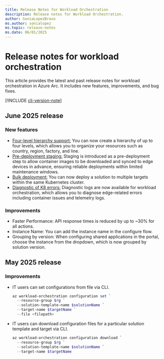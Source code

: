 ```yaml
---
title: Release Notes for Workload Orchestration
description: Release notes for Workload Orchestration.
author: SoniaLopezBravo
ms.author: sonialopez
ms.topic: release-notes
ms.date: 06/01/2025
---
```


# Release notes for workload orchestration

This article provides the latest and past release notes for workload orchestration in Azure Arc. It includes new features, improvements, and bug fixes.

[!INCLUDE [cli-version-note](includes/cli-version-note.md)]

## June 2025 release

### New features

- [Four-level hierarchy support:](service-group.md#service-groups-at-different-hierarchy-levels) You can now create a hierarchy of up to four levels, which allows you to organize your resources such as country, region, factory, and line. 
- [Pre-deployment staging:](how-to-stage.md) Staging is introduced as a pre-deployment step to allow container images to be downloaded and synced to edge devices in advance, ensuring reliable deployments within limited maintenance windows.
- [Bulk deployment:](bulk-deployment.md) You can now deploy a solution to multiple targets within the same Kubernetes cluster. 
- [Diagnostic of K8 errors:](diagnose-problems.md) Diagnostic logs are now available for workload orchestration, which allows you to diagnose edge-related errors including container issues and telemetry logs. 

### Improvements

- Faster Performance: API response times is reduced by up to ~30% for all actions.  
- Instance Name: You can add the instance name in the configure flow.
- Grouping by version: When configuring shared applications in the portal, choose the instance from the dropdown, which is now grouped by solution version.

## May 2025 release

### Improvements

- IT users can set configurations from file via CLI. 

    ```powershell
    az workload-orchestration configuration set `
      --resource-group $rg `
      --solution-template-name $solutionName `
      --target-name $targetName `
      --file <filepath>
    ```

- IT users can download configuration files for a particular solution template and target via CLI.

    ```powershell
    az workload-orchestration configuration download `
      --resource-group $rg `
      --solution-template-name $solutionName `
      --target-name $targetName
    ```


